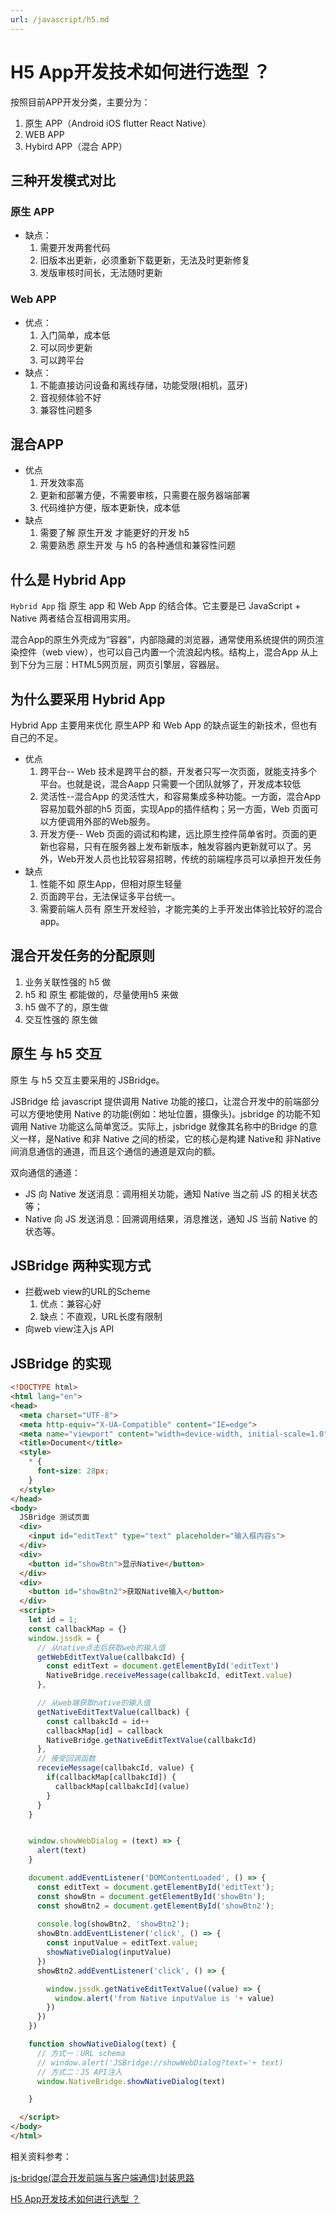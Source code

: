 ```yaml
---
url: /javascript/h5.md
---
```

# H5 App开发技术如何进行选型 ？

按照目前APP开发分类，主要分为：

1. 原生 APP（Android iOS flutter  React Native）
2. WEB APP
3. Hybird APP（混合 APP）

## 三种开发模式对比

### 原生 APP

* 缺点：
  1. 需要开发两套代码
  2. 旧版本出更新，必须重新下载更新，无法及时更新修复
  3. 发版审核时间长，无法随时更新

### Web APP

* 优点：
  1. 入门简单，成本低
  2. 可以同步更新
  3. 可以跨平台
* 缺点：
  1. 不能直接访问设备和离线存储，功能受限(相机，蓝牙)
  2. 音视频体验不好
  3. 兼容性问题多

## 混合APP

* 优点
  1. 开发效率高
  2. 更新和部署方便，不需要审核，只需要在服务器端部署
  3. 代码维护方便，版本更新快，成本低
* 缺点
  1. 需要了解 原生开发 才能更好的开发 h5
  2. 需要熟悉 原生开发 与 h5 的各种通信和兼容性问题

## 什么是 Hybrid App

`Hybrid App` 指 原生 app 和 Web App 的结合体。它主要是已 JavaScript + Native 两者结合互相调用实用。

混合App的原生外壳成为“容器”，内部隐藏的浏览器，通常使用系统提供的网页渲染控件（web view），也可以自己内置一个流浪起内核。结构上，混合App 从上到下分为三层：HTML5网页层，网页引擎层，容器层。

## 为什么要采用 Hybrid App

Hybrid App 主要用来优化 原生APP 和 Web App 的缺点诞生的新技术，但也有自己的不足。

* 优点
  1. 跨平台-- Web 技术是跨平台的额，开发者只写一次页面，就能支持多个平台。也就是说，混合Aapp 只需要一个团队就够了，开发成本较低
  2. 灵活性--混合App 的灵活性大，和容易集成多种功能。一方面，混合App容易加载外部的h5 页面，实现App的插件结构；另一方面，Web 页面可以方便调用外部的Web服务。
  3. 开发方便-- Web 页面的调试和构建，远比原生控件简单省时。页面的更新也容易，只有在服务器上发布新版本，触发容器内更新就可以了。另外，Web开发人员也比较容易招聘，传统的前端程序员可以承担开发任务
* 缺点
  1. 性能不如 原生App，但相对原生轻量
  2. 页面跨平台，无法保证多平台统一。
  3. 需要前端人员有 原生开发经验，才能完美的上手开发出体验比较好的混合app。

## 混合开发任务的分配原则

1. 业务关联性强的 h5 做
2. h5 和 原生 都能做的，尽量使用h5 来做
3. h5 做不了的，原生做
4. 交互性强的 原生做

## 原生 与 h5 交互

原生 与 h5 交互主要采用的 JSBridge。

JSBridge 给 javascript 提供调用 Native 功能的接口，让混合开发中的前端部分可以方便地使用 Native 的功能(例如：地址位置，摄像头)。jsbridge 的功能不知调用 Native 功能这么简单宽泛。实际上，jsbridge 就像其名称中的Bridge 的意义一样，是Native 和非 Native 之间的桥梁，它的核心是构建 Native和 非Native间消息通信的通道，而且这个通信的通道是双向的额。

双向通信的通道：

* JS 向 Native 发送消息：调用相关功能，通知 Native 当之前 JS 的相关状态等；
* Native 向 JS 发送消息：回溯调用结果，消息推送，通知 JS 当前 Native 的状态等。

## JSBridge 两种实现方式

* 拦截web view的URL的Scheme
  1. 优点：兼容心好
  2. 缺点：不直观，URL长度有限制
* 向web view注入js API

## JSBridge 的实现

```html
<!DOCTYPE html>
<html lang="en">
<head>
  <meta charset="UTF-8">
  <meta http-equiv="X-UA-Compatible" content="IE=edge">
  <meta name="viewport" content="width=device-width, initial-scale=1.0">
  <title>Document</title>
  <style>
    * {
      font-size: 28px;
    }
  </style>
</head>
<body>
  JSBridge 测试页面
  <div>
    <input id="editText" type="text" placeholder="输入框内容s">
  </div>
  <div> 
    <button id="showBtn">显示Native</button>
  </div>
  <div> 
    <button id="showBtn2">获取Native输入</button>
  </div>
  <script>
    let id = 1;
    const callbackMap = {}
    window.jssdk = {
      // 从native点击后获取web的输入值
      getWebEditTextValue(callbakcId) {
        const editText = document.getElementById('editText')
        NativeBridge.receiveMessage(callbakcId, editText.value)
      },

      // 从web端获取native的输入值
      getNativeEditTextValue(callback) {
        const callbakcId = id++
        callbackMap[id] = callback
        NativeBridge.getNativeEditTextValue(callbakcId)
      },
      // 接受回调函数
      recevieMessage(callbakcId, value) {
        if(callbackMap[callbakcId]) {
          callbackMap[callbakcId](value)
        }
      }
    }


    window.showWebDialog = (text) => {
      alert(text)
    }

    document.addEventListener('DOMContentLoaded', () => {
      const editText = document.getElementById('editText');
      const showBtn = document.getElementById('showBtn');
      const showBtn2 = document.getElementById('showBtn2');
      
      console.log(showBtn2, 'showBtn2');
      showBtn.addEventListener('click', () => {
        const inputValue = editText.value;
        showNativeDialog(inputValue)
      })
      showBtn2.addEventListener('click', () => {

        window.jssdk.getNativeEditTextValue((value) => {
          window.alert('from Native inputValue is '+ value)
        })
      })
    })

    function showNativeDialog(text) {
      // 方式一：URL schema 
      // window.alert('JSBridge://showWebDialog?text='+ text)
      // 方式二：JS API注入
      window.NativeBridge.showNativeDialog(text)

    }

  </script>
</body>
</html>
```

相关资料参考：

[js-bridge(混合开发前端与客户端通信)封装思路](https://blog.csdn.net/weixin_44064067/article/details/127802499)

[H5 App开发技术如何进行选型 ？](https://mp.weixin.qq.com/s/jF9wWRKygzL2OE8Ormo-vA)
